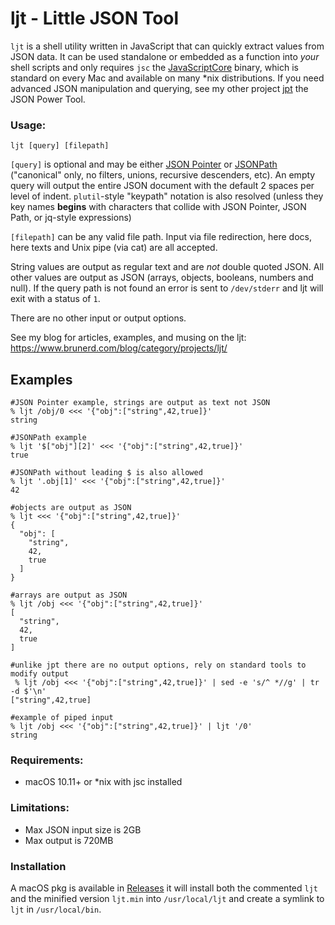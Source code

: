 # ljt - Little JSON Tool 

`ljt` is a shell utility written in JavaScript that can quickly extract values from JSON data. It can be used standalone or embedded as a function into _your_ shell scripts and only requires `jsc` the [JavaScriptCore](https://trac.webkit.org/wiki/JavaScriptCore) binary, which is standard on every Mac and available on many \*nix distributions. If you need advanced JSON manipulation and querying, see my other project [jpt](https://github.com/brunerd/jpt) the JSON Power Tool.

### Usage: 
`ljt [query] [filepath]`

`[query]` is optional and may be either [JSON Pointer](https://datatracker.ietf.org/doc/html/rfc6901) or [JSONPath](https://datatracker.ietf.org/doc/draft-ietf-jsonpath-base/) ("canonical" only, no filters, unions, recursive descenders, etc). An empty query will output the entire JSON document with the default 2 spaces per level of indent. `plutil`-style "keypath" notation is also resolved (unless they key names **begins** with characters that collide with JSON Pointer, JSON Path, or jq-style expressions)

`[filepath]` can be any valid file path. Input via file redirection, here docs, here texts and Unix pipe (via cat) are all accepted.

String values are output as regular text and are _not_ double quoted JSON. All other values are output as JSON (arrays, objects, booleans, numbers and null). If the query path is not found an error is sent to `/dev/stderr` and ljt will exit with a status of `1`.

There are no other input or output options.

See my blog for articles, examples, and musing on the ljt: https://www.brunerd.com/blog/category/projects/ljt/

## Examples
```
#JSON Pointer example, strings are output as text not JSON
% ljt /obj/0 <<< '{"obj":["string",42,true]}'
string

#JSONPath example
% ljt '$["obj"][2]' <<< '{"obj":["string",42,true]}'
true

#JSONPath without leading $ is also allowed
% ljt '.obj[1]' <<< '{"obj":["string",42,true]}'
42

#objects are output as JSON
% ljt <<< '{"obj":["string",42,true]}'                                                                               
{
  "obj": [
    "string",
    42,
    true
  ]
}

#arrays are output as JSON
% ljt /obj <<< '{"obj":["string",42,true]}'
[
  "string",
  42,
  true
]

#unlike jpt there are no output options, rely on standard tools to modify output
 % ljt /obj <<< '{"obj":["string",42,true]}' | sed -e 's/^ *//g' | tr -d $'\n'
["string",42,true]

#example of piped input
% ljt /obj <<< '{"obj":["string",42,true]}' | ljt '/0'  
string
```

### Requirements:
* macOS 10.11+ or \*nix with jsc installed

### Limitations:
* Max JSON input size is 2GB
* Max output is 720MB

### Installation
A macOS pkg is available in [Releases](https://github.com/brunerd/ljt/releases) it will install both the commented `ljt` and the minified version `ljt.min` into `/usr/local/ljt` and create a symlink to `ljt` in `/usr/local/bin`.
